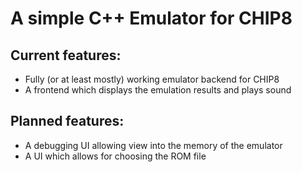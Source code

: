 # A simple C++ Emulator for CHIP8
## Current features:
- Fully (or at least mostly) working emulator backend for CHIP8
- A frontend which displays the emulation results and plays sound
## Planned features:
- A debugging UI allowing view into the memory of the emulator
- A UI which allows for choosing the ROM file
